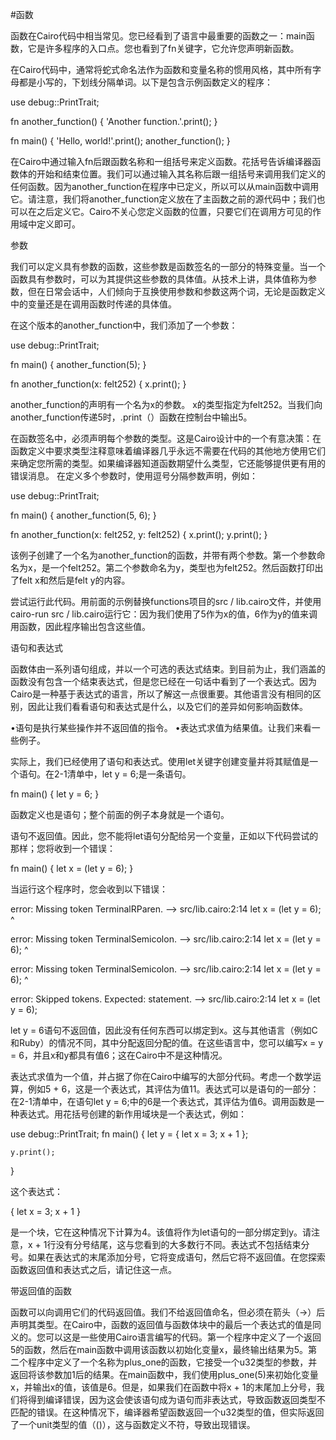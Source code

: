 #函数

函数在Cairo代码中相当常见。您已经看到了语言中最重要的函数之一：main函数，它是许多程序的入口点。您也看到了fn关键字，它允许您声明新函数。

在Cairo代码中，通常将蛇式命名法作为函数和变量名称的惯用风格，其中所有字母都是小写的，下划线分隔单词。以下是包含示例函数定义的程序：

use debug::PrintTrait;

fn another_function() {
    'Another function.'.print();
}

fn main() {
    'Hello, world!'.print();
    another_function();
}


在Cairo中通过输入fn后跟函数名称和一组括号来定义函数。花括号告诉编译器函数体的开始和结束位置。我们可以通过输入其名称后跟一组括号来调用我们定义的任何函数。因为another_function在程序中已定义，所以可以从main函数中调用它。请注意，我们将another_function定义放在了主函数之前的源代码中；我们也可以在之后定义它。Cairo不关心您定义函数的位置，只要它们在调用方可见的作用域中定义即可。

参数

我们可以定义具有参数的函数，这些参数是函数签名的一部分的特殊变量。当一个函数具有参数时，可以为其提供这些参数的具体值。从技术上讲，具体值称为参数，但在日常会话中，人们倾向于互换使用参数和参数这两个词，无论是函数定义中的变量还是在调用函数时传递的具体值。

在这个版本的another_function中，我们添加了一个参数：

use debug::PrintTrait;

fn main() {
    another_function(5);
}

fn another_function(x: felt252) {
    x.print();
}


another_function的声明有一个名为x的参数。 x的类型指定为felt252。当我们向another_function传递5时，.print（）函数在控制台中输出5。

在函数签名中，必须声明每个参数的类型。这是Cairo设计中的一个有意决策：在函数定义中要求类型注释意味着编译器几乎永远不需要在代码的其他地方使用它们来确定您所需的类型。如果编译器知道函数期望什么类型，它还能够提供更有用的错误消息。
在定义多个参数时，使用逗号分隔参数声明，例如：

use debug::PrintTrait;

fn main() {
    another_function(5, 6);
}

fn another_function(x: felt252, y: felt252) {
    x.print();
    y.print();
}


该例子创建了一个名为another_function的函数，并带有两个参数。第一个参数命名为x，是一个felt252。第二个参数命名为y，类型也为felt252。然后函数打印出了felt x和然后是felt y的内容。

尝试运行此代码。用前面的示例替换functions项目的src / lib.cairo文件，并使用cairo-run src / lib.cairo运行它：因为我们使用了5作为x的值，6作为y的值来调用函数，因此程序输出包含这些值。

语句和表达式

函数体由一系列语句组成，并以一个可选的表达式结束。到目前为止，我们涵盖的函数没有包含一个结束表达式，但是您已经在一句话中看到了一个表达式。因为Cairo是一种基于表达式的语言，所以了解这一点很重要。其他语言没有相同的区别，因此让我们看看语句和表达式是什么，以及它们的差异如何影响函数体。

•语句是执行某些操作并不返回值的指令。
•表达式求值为结果值。让我们来看一些例子。

实际上，我们已经使用了语句和表达式。使用let关键字创建变量并将其赋值是一个语句。在2-1清单中，let y = 6;是一条语句。

fn main() {
    let y = 6;
}


函数定义也是语句；整个前面的例子本身就是一个语句。

语句不返回值。因此，您不能将let语句分配给另一个变量，正如以下代码尝试的那样；您将收到一个错误：

fn main() {
    let x = (let y = 6);
}


当运行这个程序时，您会收到以下错误：

error: Missing token TerminalRParen.
 --> src/lib.cairo:2:14
    let x = (let y = 6);
             ^

error: Missing token TerminalSemicolon.
 --> src/lib.cairo:2:14
    let x = (let y = 6);
             ^

error: Missing token TerminalSemicolon.
 --> src/lib.cairo:2:14
    let x = (let y = 6);
                      ^

error: Skipped tokens. Expected: statement.
 --> src/lib.cairo:2:14
    let x = (let y = 6);


let y = 6语句不返回值，因此没有任何东西可以绑定到x。这与其他语言（例如C和Ruby）的情况不同，其中分配返回分配的值。在这些语言中，您可以编写x = y = 6，并且x和y都具有值6；这在Cairo中不是这种情况。

表达式求值为一个值，并占据了你在Cairo中编写的大部分代码。考虑一个数学运算，例如5 + 6，这是一个表达式，其评估为值11。表达式可以是语句的一部分：在2-1清单中，在语句let y = 6;中的6是一个表达式，其评估为值6。调用函数是一种表达式。用花括号创建的新作用域块是一个表达式，例如：

use debug::PrintTrait;
fn main() {
    let y = {
        let x = 3;
        x + 1
    };

    y.print();
}


这个表达式：

{
        let x = 3;
        x + 1
}

是一个块，它在这种情况下计算为4。该值将作为let语句的一部分绑定到y。请注意，x + 1行没有分号结尾，这与您看到的大多数行不同。表达式不包括结束分号。如果在表达式的末尾添加分号，它将变成语句，然后它将不返回值。在您探索函数返回值和表达式之后，请记住这一点。

带返回值的函数

函数可以向调用它们的代码返回值。我们不给返回值命名，但必须在箭头（->）后声明其类型。在Cairo中，函数的返回值与函数体块中的最后一个表达式的值是同义的。您可以这是一些使用Cairo语言编写的代码。第一个程序中定义了一个返回5的函数，然后在main函数中调用该函数以初始化变量x，最终输出结果为5。第二个程序中定义了一个名称为plus_one的函数，它接受一个u32类型的参数，并返回将该参数加1后的结果。在main函数中，我们使用plus_one(5)来初始化变量x，并输出x的值，该值是6。但是，如果我们在函数中将x + 1的末尾加上分号，我们将得到编译错误，因为这会使该语句成为语句而非表达式，导致函数返回类型不匹配的错误。在这种情况下，编译器希望函数返回一个u32类型的值，但实际返回了一个unit类型的值（()），这与函数定义不符，导致出现错误。
